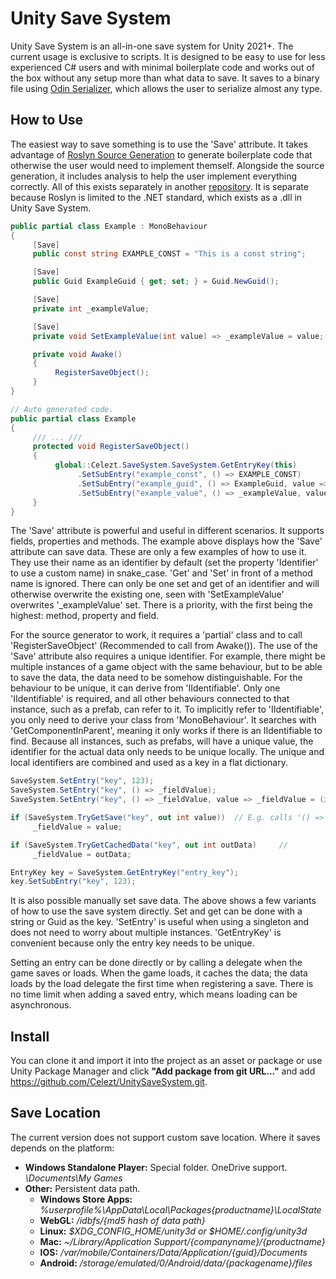 # Unity Save System

Unity Save System is an all-in-one save system for Unity 2021+. The current usage is exclusive to scripts. It is designed to be easy to use for less experienced C# users and with minimal boilerplate code and works out of the box without any setup more than what data to save. It saves to a binary file using [Odin Serializer](https://github.com/TeamSirenix/odin-serializer), which allows the user to serialize almost any type.

## How to Use

The easiest way to save something is to use the 'Save' attribute. It takes advantage of [Roslyn Source Generation](https://github.com/dotnet/roslyn) to generate boilerplate code that otherwise the user would need to implement themself. Alongside the source generation, it includes analysis to help the user implement everything correctly. All of this exists separately in another [repository](https://github.com/Celezt/UnitySaveSystemSourceGenerator). It is separate because Roslyn is limited to the .NET standard, which exists as a .dll in Unity Save System.

```cs
public partial class Example : MonoBehaviour
{
     [Save]
     public const string EXAMPLE_CONST = "This is a const string";

     [Save]
     public Guid ExampleGuid { get; set; } = Guid.NewGuid();

     [Save]
     private int _exampleValue;

     [Save]
     private void SetExampleValue(int value) => _exampleValue = value;

     private void Awake()
     {
          RegisterSaveObject();
     }
}

// Auto generated code.
public partial class Example
{
     /// ... ///
     protected void RegisterSaveObject()
     {
          global::Celezt.SaveSystem.SaveSystem.GetEntryKey(this)
               .SetSubEntry("example_const", () => EXAMPLE_CONST)
               .SetSubEntry("example_guid", () => ExampleGuid, value => ExampleGuid = (Guid)value)
               .SetSubEntry("example_value", () => _exampleValue, value => SetExampleValue((int)value));
     }
}
```
The 'Save' attribute is powerful and useful in different scenarios. It supports fields, properties and methods. The example above displays how the 'Save' attribute can save data. These are only a few examples of how to use it. They use their name as an identifier by default (set the property 'Identifier' to use a custom name) in snake_case. 'Get' and 'Set' in front of a method name is ignored. There can only be one set and get of an identifier and will otherwise overwrite the existing one, seen with 'SetExampleValue' overwrites '_exampleValue' set. There is a priority, with the first being the highest: method, property and field.

For the source generator to work, it requires a 'partial' class and to call 'RegisterSaveObject' (Recommended to call from Awake()). The use of the 'Save' attribute also requires a unique identifier. For example, there might be multiple instances of a game object with the same behaviour, but to be able to save the data, the data need to be somehow distinguishable. For the behaviour to be unique, it can derive from 'IIdentifiable'. Only one 'IIdentifiable' is required, and all other behaviours connected to that instance, such as a prefab, can refer to it. To implicitly refer to 'IIdentifiable', you only need to derive your class from 'MonoBehaviour'. It searches with 'GetComponentInParent', meaning it only works if there is an IIdentifiable to find. Because all instances, such as prefabs, will have a unique value, the identifier for the actual data only needs to be unique locally. The unique and local identifiers are combined and used as a key in a flat dictionary.
     
```cs
SaveSystem.SetEntry("key", 123);
SaveSystem.SetEntry("key", () => _fieldValue);
SaveSystem.SetEntry("key", () => _fieldValue, value => _fieldValue = (int)value);

if (SaveSystem.TryGetSave("key", out int value))  // E.g. calls '() => _fieldValue'.
     _fieldValue = value;

if (SaveSystem.TryGetCachedData("key", out int outData)     // 
     _fieldValue = outData;

EntryKey key = SaveSystem.GetEntryKey("entry_key");
key.SetSubEntry("key", 123);
```
It is also possible manually set save data. The above shows a few variants of how to use the save system directly. Set and get can be done with a string or Guid as the key. 'SetEntry' is useful when using a singleton and does not need to worry about multiple instances. 'GetEntryKey' is convenient because only the entry key needs to be unique.

Setting an entry can be done directly or by calling a delegate when the game saves or loads. When the game loads, it caches the data; the data loads by the load delegate the first time when registering a save. There is no time limit when adding a saved entry, which means loading can be asynchronous.

## Install

You can clone it and import it into the project as an asset or package or use Unity Package Manager and click **"Add package from git URL..."** and add https://github.com/Celezt/UnitySaveSystem.git.

## Save Location

The current version does not support custom save location. Where it saves depends on the platform:
* **Windows Standalone Player:** Special folder. OneDrive support. *\Documents\My Games*
* **Other:** Persistent data path.
  * **Windows Store Apps:** *%userprofile%\AppData\Local\Packages\{productname}\LocalState*
  * **WebGL:** */idbfs/{md5 hash of data path}*
  * **Linux:** *$XDG_CONFIG_HOME/unity3d or $HOME/.config/unity3d*
  * **Mac:** *~/Library/Application Support/{companyname}/{productname}*
  * **IOS:** */var/mobile/Containers/Data/Application/{guid}/Documents*
  * **Android:** */storage/emulated/0/Android/data/{packagename}/files*
